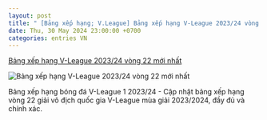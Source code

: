 ```yaml
---
layout: post
title: " [Bảng xếp hạng; V.League] Bảng xếp hạng V-League 2023/24 vòng 22 mới nhất"
date: Thu, 30 May 2024 23:00:00 +0700
categories: entries VN
---
```

[Bảng xếp hạng V-League 2023/24 vòng 22 mới nhất](https://vietnamnet.vn/bang-xep-hang-v-league-2023-24-vong-22-moi-nhat-2286210.html)

![Bảng xếp hạng V-League 2023/24 vòng 22 mới nhất](https://static-images.vnncdn.net/vps_images_publish/000001/000003/2024/5/30/24-vong-22-moi-nhat-hagl-van-chua-thoat-hiem-3092.jpg?width=0&s=i1vEharoBn2Z8TBTYQRJrQ)

Bảng xếp hạng bóng đá V-League 1 2023/24 - Cập nhật bảng xếp hạng vòng 22 giải vô địch quốc gia V-League mùa giải 2023/2024, đầy đủ và chính xác.

